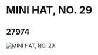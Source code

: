 # MINI HAT, NO. 29
## 27974
![MINI HAT, NO. 29](https://lc-www-live-s.legocdn.com/media/bricks/5/2/6160242.jpg)